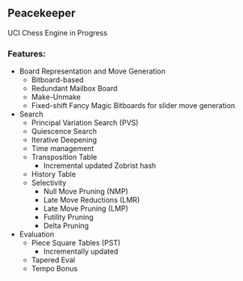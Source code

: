 ## Peacekeeper
UCI Chess Engine in Progress

### Features:
- Board Representation and Move Generation
    - Bitboard-based
    - Redundant Mailbox Board
    - Make-Unmake
    - Fixed-shift Fancy Magic Bitboards for slider move generation
- Search
    - Principal Variation Search (PVS)
    - Quiescence Search
    - Iterative Deepening
    - Time management
    - Transposition Table
        - Incremental updated Zobrist hash
    - History Table
    - Selectivity
        - Null Move Pruning (NMP)
        - Late Move Reductions (LMR)
        - Late Move Pruning (LMP)
        - Futility Pruning
        - Delta Pruning
- Evaluation
    - Piece Square Tables (PST)
        - Incrementally updated
    - Tapered Eval
    - Tempo Bonus
